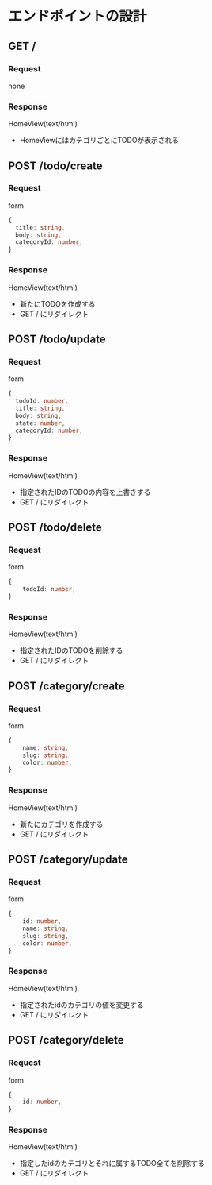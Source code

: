 # エンドポイントの設計

## GET /

### Request

none

### Response
HomeView(text/html)

- HomeViewにはカテゴリごとにTODOが表示される

##  POST /todo/create
### Request

form

```ts
{
  title: string,
  body: string,
  categoryId: number, 
}
```

### Response

HomeView(text/html)

- 新たにTODOを作成する
- GET / にリダイレクト

## POST /todo/update

### Request

form

```ts
{
  todoId: number,
  title: string,
  body: string,
  state: number,
  categoryId: number, 
}
```

### Response

HomeView(text/html)

- 指定されたIDのTODOの内容を上書きする
- GET / にリダイレクト

## POST /todo/delete

### Request

form

```ts
{
    todoId: number,
}
```

### Response

HomeView(text/html)

- 指定されたIDのTODOを削除する
- GET / にリダイレクト

## POST /category/create

### Request

form

```ts
{
    name: string,
    slug: string,
    color: number,
}
```

### Response

HomeView(text/html)

- 新たにカテゴリを作成する
- GET / にリダイレクト

## POST /category/update

### Request

form

```ts
{
    id: number,
    name: string,
    slug: string,
    color: number,
}
```

### Response

HomeView(text/html)

- 指定されたidのカテゴリの値を変更する
- GET / にリダイレクト

## POST /category/delete

### Request

form

```ts
{
    id: number,
}
```

### Response

HomeView(text/html)

- 指定したidのカテゴリとそれに属するTODO全てを削除する
- GET / にリダイレクト